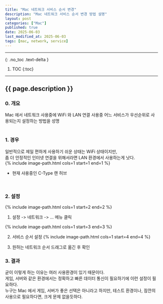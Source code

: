```yaml
---
title: "Mac 네트워크 서비스 순서 변경"
description: "Mac 네트워크 서비스 순서 변경 방법 설명"
layout: post
categories: ["Mac"]
published: true
date: 2025-06-03
last_modified_at: 2025-06-03
tags: [mac, network, service]
---
```

---
{: .no_toc .text-delta }

1. TOC
{:toc}
---

<!-- 글의 제목은 ##
    나머지 큰 제목은 ###
    이후 나머지는 3개이상 -->

## {{ page.description }}

### 0. 개요
Mac 에서 네트워크 사용중에 WiFi 와 LAN 연결 사용중 어느 서비스가 우선순위로 사용되는지 설정하는 방법을 성명<br>
<br>

### 1. 경우
일반적으로 제일 편하게 사용하기 쉬운 상태는 WiFi 상태이지만,<br> 
좀 더 안정적인 인터넷 연결을 위해서라면 LAN 환경에서 사용하는게 낫다.<br>
{% include image-path.html cols=1 start=1 end=1 %}
- 현재 사용중인 C-Type 랜 허브
<br>

### 2. 설정
{% include image-path.html cols=1 start=2 end=2 %}
1. 설정 -> 네트워크 -> ... 메뉴 클릭

{% include image-path.html cols=1 start=3 end=3 %}

2. 서비스 순서 설정
{% include image-path.html cols=1 start=4 end=4 %}

3. 원하는 네트워크 순서 드래그로 옮긴 후 확인

### 3. 결과
굳이 이렇게 하는 이유는 여러 사용환경이 있기 때문이다.<br>
게임, 서버와 같은 환경에서는 정확하고 빠른 데이터 통신이 필요하기에 이런 설정이 필요하다.<br>
누구는 Mac 에서 게임, 서버가 좋은 선택은 아니라고 하지만, 테스트 환경이나, 잠깐의 사용으로 필요하다면, 크게 문제 없을듯하다.<br>